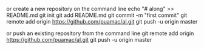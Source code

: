 or create a new repository on the command line
echo "# along" >> README.md
git init
git add README.md
git commit -m "first commit"
git remote add origin https://github.com/puamac/al.git
git push -u origin master

or push an existing repository from the command line
 git remote add origin https://github.com/puamac/al.git
git push -u origin master

